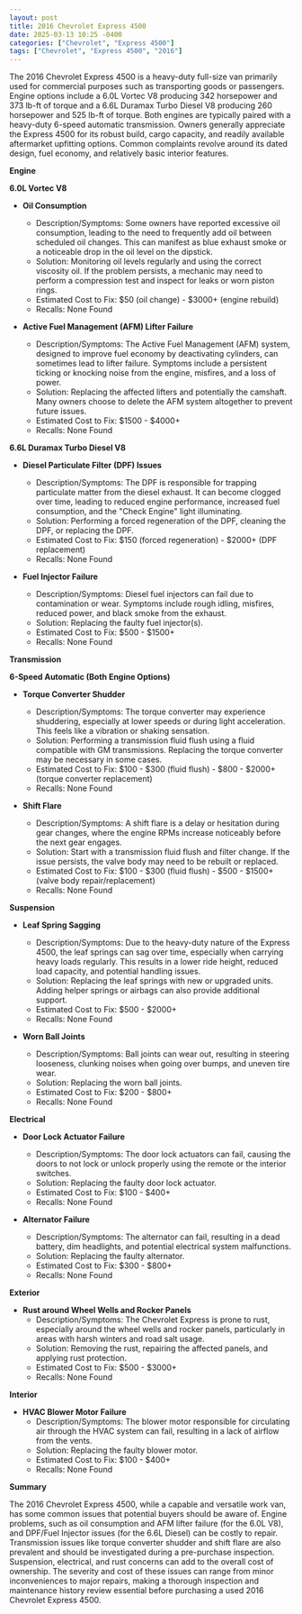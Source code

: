 ```yaml
---
layout: post
title: 2016 Chevrolet Express 4500
date: 2025-03-13 10:25 -0400
categories: ["Chevrolet", "Express 4500"]
tags: ["Chevrolet", "Express 4500", "2016"]
---
```

The 2016 Chevrolet Express 4500 is a heavy-duty full-size van primarily used for commercial purposes such as transporting goods or passengers. Engine options include a 6.0L Vortec V8 producing 342 horsepower and 373 lb-ft of torque and a 6.6L Duramax Turbo Diesel V8 producing 260 horsepower and 525 lb-ft of torque. Both engines are typically paired with a heavy-duty 6-speed automatic transmission. Owners generally appreciate the Express 4500 for its robust build, cargo capacity, and readily available aftermarket upfitting options. Common complaints revolve around its dated design, fuel economy, and relatively basic interior features.

**Engine**

**6.0L Vortec V8**

*   **Oil Consumption**
    *   Description/Symptoms: Some owners have reported excessive oil consumption, leading to the need to frequently add oil between scheduled oil changes. This can manifest as blue exhaust smoke or a noticeable drop in the oil level on the dipstick.
    *   Solution: Monitoring oil levels regularly and using the correct viscosity oil. If the problem persists, a mechanic may need to perform a compression test and inspect for leaks or worn piston rings.
    *   Estimated Cost to Fix: $50 (oil change) - $3000+ (engine rebuild)
    *   Recalls: None Found

*   **Active Fuel Management (AFM) Lifter Failure**
    *   Description/Symptoms: The Active Fuel Management (AFM) system, designed to improve fuel economy by deactivating cylinders, can sometimes lead to lifter failure. Symptoms include a persistent ticking or knocking noise from the engine, misfires, and a loss of power.
    *   Solution: Replacing the affected lifters and potentially the camshaft. Many owners choose to delete the AFM system altogether to prevent future issues.
    *   Estimated Cost to Fix: $1500 - $4000+
    *   Recalls: None Found

**6.6L Duramax Turbo Diesel V8**

*   **Diesel Particulate Filter (DPF) Issues**
    *   Description/Symptoms: The DPF is responsible for trapping particulate matter from the diesel exhaust. It can become clogged over time, leading to reduced engine performance, increased fuel consumption, and the "Check Engine" light illuminating.
    *   Solution: Performing a forced regeneration of the DPF, cleaning the DPF, or replacing the DPF.
    *   Estimated Cost to Fix: $150 (forced regeneration) - $2000+ (DPF replacement)
    *   Recalls: None Found

*   **Fuel Injector Failure**
    *   Description/Symptoms: Diesel fuel injectors can fail due to contamination or wear. Symptoms include rough idling, misfires, reduced power, and black smoke from the exhaust.
    *   Solution: Replacing the faulty fuel injector(s).
    *   Estimated Cost to Fix: $500 - $1500+
    *   Recalls: None Found

**Transmission**

**6-Speed Automatic (Both Engine Options)**

*   **Torque Converter Shudder**
    *   Description/Symptoms: The torque converter may experience shuddering, especially at lower speeds or during light acceleration. This feels like a vibration or shaking sensation.
    *   Solution: Performing a transmission fluid flush using a fluid compatible with GM transmissions. Replacing the torque converter may be necessary in some cases.
    *   Estimated Cost to Fix: $100 - $300 (fluid flush) - $800 - $2000+ (torque converter replacement)
    *   Recalls: None Found

*   **Shift Flare**
    *   Description/Symptoms: A shift flare is a delay or hesitation during gear changes, where the engine RPMs increase noticeably before the next gear engages.
    *   Solution: Start with a transmission fluid flush and filter change. If the issue persists, the valve body may need to be rebuilt or replaced.
    *   Estimated Cost to Fix: $100 - $300 (fluid flush) - $500 - $1500+ (valve body repair/replacement)
    *   Recalls: None Found

**Suspension**

*   **Leaf Spring Sagging**
    *   Description/Symptoms: Due to the heavy-duty nature of the Express 4500, the leaf springs can sag over time, especially when carrying heavy loads regularly. This results in a lower ride height, reduced load capacity, and potential handling issues.
    *   Solution: Replacing the leaf springs with new or upgraded units. Adding helper springs or airbags can also provide additional support.
    *   Estimated Cost to Fix: $500 - $2000+
    *   Recalls: None Found

*   **Worn Ball Joints**
    *   Description/Symptoms: Ball joints can wear out, resulting in steering looseness, clunking noises when going over bumps, and uneven tire wear.
    *   Solution: Replacing the worn ball joints.
    *   Estimated Cost to Fix: $200 - $800+
    *   Recalls: None Found

**Electrical**

*   **Door Lock Actuator Failure**
    *   Description/Symptoms: The door lock actuators can fail, causing the doors to not lock or unlock properly using the remote or the interior switches.
    *   Solution: Replacing the faulty door lock actuator.
    *   Estimated Cost to Fix: $100 - $400+
    *   Recalls: None Found

*   **Alternator Failure**
    *   Description/Symptoms: The alternator can fail, resulting in a dead battery, dim headlights, and potential electrical system malfunctions.
    *   Solution: Replacing the faulty alternator.
    *   Estimated Cost to Fix: $300 - $800+
    *   Recalls: None Found

**Exterior**

*   **Rust around Wheel Wells and Rocker Panels**
    *   Description/Symptoms: The Chevrolet Express is prone to rust, especially around the wheel wells and rocker panels, particularly in areas with harsh winters and road salt usage.
    *   Solution: Removing the rust, repairing the affected panels, and applying rust protection.
    *   Estimated Cost to Fix: $500 - $3000+
    *   Recalls: None Found

**Interior**

*   **HVAC Blower Motor Failure**
    *   Description/Symptoms: The blower motor responsible for circulating air through the HVAC system can fail, resulting in a lack of airflow from the vents.
    *   Solution: Replacing the faulty blower motor.
    *   Estimated Cost to Fix: $100 - $400+
    *   Recalls: None Found

**Summary**

The 2016 Chevrolet Express 4500, while a capable and versatile work van, has some common issues that potential buyers should be aware of. Engine problems, such as oil consumption and AFM lifter failure (for the 6.0L V8), and DPF/Fuel Injector issues (for the 6.6L Diesel) can be costly to repair. Transmission issues like torque converter shudder and shift flare are also prevalent and should be investigated during a pre-purchase inspection. Suspension, electrical, and rust concerns can add to the overall cost of ownership. The severity and cost of these issues can range from minor inconveniences to major repairs, making a thorough inspection and maintenance history review essential before purchasing a used 2016 Chevrolet Express 4500.

